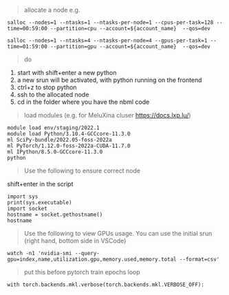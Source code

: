 >allocate a node e.g.
```
salloc --nodes=1 --ntasks=1 --ntasks-per-node=1 --cpus-per-task=128 --time=00:59:00 --partition=cpu --account=${account_name}  --qos=dev
```
```
salloc --nodes=1 --ntasks=4 --ntasks-per-node=4 --gpus-per-task=1 --time=01:59:00 --partition=gpu --account=${account_name}  --qos=dev
```
>do

1) start with shift+enter a new python 
2) a new srun will be activated, with python running on the frontend
3) ctrl+z to stop python
4) ssh to the allocated node
5) cd in the folder where you have the nbml code

>load modules (e.g. for MeluXina cluser https://docs.lxp.lu/)
```
module load env/staging/2022.1
module load Python/3.10.4-GCCcore-11.3.0
ml SciPy-bundle/2022.05-foss-2022a 
ml PyTorch/1.12.0-foss-2022a-CUDA-11.7.0
ml IPython/8.5.0-GCCcore-11.3.0
python
```
>Use the following to ensure correct node

shift+enter in the script
```
import sys
print(sys.executable)
import socket
hostname = socket.gethostname()
hostname
```
>Use the following to view GPUs usage. You can use the initial srun (right hand, bottom side in VSCode)
```
watch -n1 'nvidia-smi --query-gpu=index,name,utilization.gpu,memory.used,memory.total --format=csv'
```
>put this before pytorch train epochs loop
```
with torch.backends.mkl.verbose(torch.backends.mkl.VERBOSE_OFF):
```
